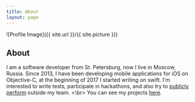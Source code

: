 ```yaml
---
title: About
layout: page
---
```

![Profile Image]({{ site.url }}/{{ site.picture }})

<h2>About</h2>

<p>I am a software developer from St. Petersburg, now I live in Moscow, Russia. Since 2013, I have been developing mobile applications for iOS on Objective-C, at the beginning of 2017 I  started writing on swift. I'm interested to write tests, participate in hackathons, and also try to <a href='http://khomutnikov.com/vision/'>publicly perform</a> outside my team.
<\br>
You can see my projects <a href='http://khomutnikov.com/projects/'>here</a>.
</p>
